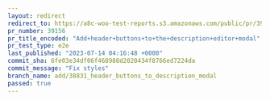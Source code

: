 ```yaml
---
layout: redirect
redirect_to: https://a8c-woo-test-reports.s3.amazonaws.com/public/pr/39156/e2e/index.html
pr_number: 39156
pr_title_encoded: "Add+header+buttons+to+the+description+editor+modal"
pr_test_type: e2e
last_published: "2023-07-14 04:16:48 +0000"
commit_sha: 6fe03e34df06f468988d2020434f8766ed7224da
commit_message: "Fix styles"
branch_name: add/38831_header_buttons_to_description_modal
passed: true
---
```

